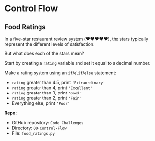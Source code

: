 # Control Flow

## Food Ratings

In a five-star restaurant review system (❤️❤️❤️❤️❤️), the stars typically represent the different levels of satisfaction.

But what does each of the stars mean?

Start by creating a `rating` variable and set it equal to a decimal number.

Make a rating system using an `if`/`elif`/`else` statement:

- `rating` greater than 4.5, print `'Extraordinary'`
- `rating` greater than 4, print `'Excellent'`
- `rating` greater than 3, print `'Good'`
- `rating` greater than 2, print `'Fair'`
- Everything else, print `'Poor'`

**Repo:**
- GitHub repository: `Code_Challenges`
- Directory: `00-Control-Flow`
- File: `food_ratings.py`
